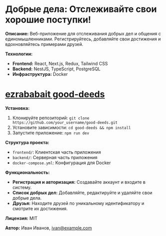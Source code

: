 # Добрые дела: Отслеживайте свои хорошие поступки!

**Описание:**
Веб-приложение для отслеживания добрых дел и общения с единомышленниками. Регистрируйтесь, добавляйте свои достижения и вдохновляйтесь примерами друзей.

**Технологии:**
* **Frontend:** React, Next.js, Redux, Tailwind CSS
* **Backend:** NestJS, TypeScript, PostgreSQL
* **Инфраструктура:** Docker

#  [ezrababait good-deeds]([https://grafdev.github.io/Stellar-burger/](https://drive.google.com/file/d/1-QTj699DJ4q-AfQF1gZHQkQdKmfShz06/view?pli=1))

**Установка:**
1. Клонируйте репозиторий: `git clone https://github.com/your_username/good-deeds.git`
2. Установите зависимости: `cd good-deeds && npm install`
3. Запустите приложение: `npm run dev`

**Структура проекта:**
* `frontend/`: Клиентская часть приложения
* `backend/`: Серверная часть приложения
* `docker-compose.yml`: Конфигурация для Docker

**Функциональность:**
* **Регистрация и авторизация:** Создавайте аккаунт и входите в систему.
* **Список добрых дел:** Добавляйте, редактируйте и удаляйте свои добрые дела.
* **Друзья:** Находите друзей по уникальному идентификатору и смотрите их достижения.

**Лицензия:** MIT

**Автор:** Иван Иванов, ivan@example.com
